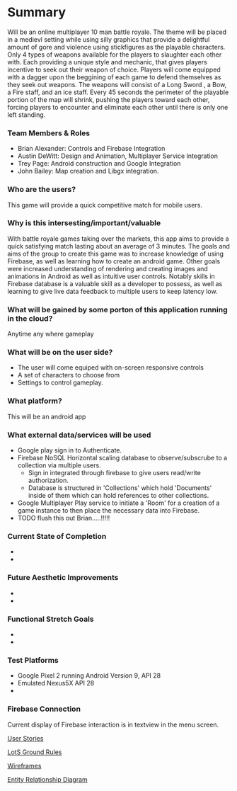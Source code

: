 # Summary
   Will be an online multiplayer 10 man battle royale. The theme will be placed in a medievl setting while using silly graphics that provide a delightful amount of gore and violence using stickfigures as the playable characters. Only 4 types of weapons available for the players to slaughter each other with. Each providing a unique style and mechanic, that gives players incentive to seek out their weapon of choice. Players will come equipped with a dagger upon the beggining of each game to defend themselves as they seek out weapons. 
    The weapons will consist of a Long Sword , a Bow, a Fire staff, and an ice staff. Every 45 seconds the perimeter of the playable portion of the map will shrink, pushing the players toward each other, forcing players to encounter and eliminate each other until there is only one left standing.
    
### Team Members & Roles
* Brian Alexander: Controls and Firebase Integration
* Austin DeWitt: Design and Animation, Multiplayer Service Integration
* Trey Page: Android construction and Google Integration
* John Bailey: Map creation and Libgx integration. 

### Who are the users?
  This game will provide a quick competitive match for mobile users.


### Why is this intersesting/important/valuable
  With battle royale games taking over the markets, this app aims to provide a quick satisfying match lasting about an average of 3      minutes. The goals and aims of the group to create this game was to increase knowledge of using Firebase, as well as learning how to create an android game. Other goals were increased understanding of rendering and creating images and animations in Android as well as intuitive user controls. Notably skills in Firebase database is a valuable skill as a developer to possess, as well as learning to give live data feedback to multiple users to keep latency low. 

### What will be gained by some porton of this application running in the cloud?
  Anytime any where gameplay

### What will be on the user side?
  * The user will come equiped with on-screen responsive controls
  * A set of characters to choose from
  * Settings to control gameplay.

### What platform?
This will be an android app

### What external data/services will be used
* Google play sign in to Authenticate.
* Firebase NoSQL Horizontal scaling database to observe/subscrube to a collection via multiple users. 
    * Sign in integrated through firebase to give users read/write authorization. 
    * Database is structured in 'Collections' which hold 'Documents' inside of them which can hold references to other collections. 
* Google Multiplayer Play service to initiate a 'Room' for a creation of a game instance to then place the necessary data into Firebase.
* TODO flush this out Brian.....!!!!!

### Current State of Completion
* 
* 

### Future Aesthetic Improvements
* 
* 

### Functional Stretch Goals
* 
* 

### Test Platforms
* Google Pixel 2 running Android Version 9, API 28
* Emulated Nexus5X API 28
* 



### Firebase Connection
Current display of Firebase interaction is in textview in the menu screen.


[User Stories](/Docs/userstories.md)

[LotS Ground Rules](/Docs/LordOfTheSticksRules.md)

[Wireframes](/Docs/wireframes.md)

[Entity Relationship Diagram](/Docs/entitydiagram.md)
